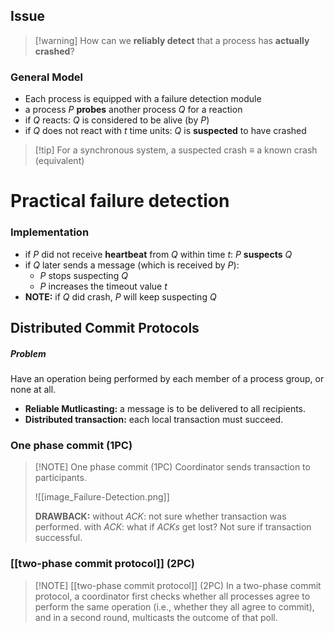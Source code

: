 ## Issue
> [!warning] How can we **reliably detect** that a process has **actually crashed**?
### General Model
- Each process is equipped with a failure detection module
- a process $P$ **probes** another process $Q$ for a reaction
- if $Q$ reacts: $Q$ is considered to be alive (by $P$)
- if $Q$ does not react with $t$ time units: $Q$ is **suspected** to have crashed

> [!tip] For a synchronous system, a suspected crash $\equiv$  a known crash (equivalent)

# Practical failure detection
### Implementation
- if $P$ did not receive **heartbeat** from $Q$ within time $t$: $P$ **suspects** $Q$
- if $Q$ later sends a message (which is received by $P$):
	- $P$ stops suspecting $Q$
	- $P$ increases the timeout value $t$
- **NOTE:** if $Q$ did crash, $P$ will keep suspecting $Q$

## Distributed Commit Protocols
##### Problem
Have an operation being performed by each member of a process group, or none at all.
- **Reliable Mutlicasting:** a message is to be delivered to all recipients.
- **Distributed transaction:** each local transaction must succeed.
### One phase commit (1PC)
> [!NOTE] One phase commit (1PC)
> Coordinator sends transaction to participants.
> 
> ![[image_Failure-Detection.png]]
> 
> **DRAWBACK:**
> without _ACK_: not sure whether transaction was performed.
> with _ACK_: what if _ACKs_ get lost? Not sure if transaction successful. 

### [[two-phase commit protocol]] (2PC)
> [!NOTE] [[two-phase commit protocol]] (2PC)
> In a two-phase commit protocol, a coordinator first checks whether all processes agree to perform the same operation (i.e., whether they all agree to commit), and in a second round, multicasts the outcome of that poll.


